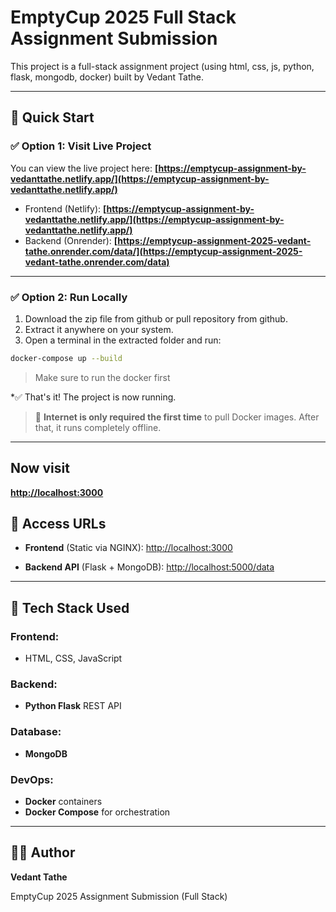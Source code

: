 # EmptyCup 2025 Full Stack Assignment Submission

This project is a full-stack assignment project (using html, css, js, python, flask, mongodb, docker) built by Vedant Tathe.

---

## 🚀 Quick Start

### ✅ Option 1: Visit Live Project

You can view the live project here:
**[https://emptycup-assignment-by-vedanttathe.netlify.app/](https://emptycup-assignment-by-vedanttathe.netlify.app/)**

* Frontend (Netlify): 
**[https://emptycup-assignment-by-vedanttathe.netlify.app/](https://emptycup-assignment-by-vedanttathe.netlify.app/)**
* Backend (Onrender):
**[https://emptycup-assignment-2025-vedant-tathe.onrender.com/data/](https://emptycup-assignment-2025-vedant-tathe.onrender.com/data)**

---

### ✅ Option 2: Run Locally

1. Download the zip file from github or pull repository from github.
2. Extract it anywhere on your system.
3. Open a terminal in the extracted folder and run:

```bash
docker-compose up --build
```
> Make sure to run the docker first

*✅ That's it! The project is now running.

> 🚨 **Internet is only required the first time** to pull Docker images. After that, it runs completely offline.

---

## Now visit
**[http://localhost:3000](http://localhost:3000)**


## 🔗 Access URLs

* **Frontend** (Static via NGINX):
  [http://localhost:3000](http://localhost:3000)

* **Backend API** (Flask + MongoDB):
  [http://localhost:5000/data](http://localhost:5000/data)

---

## 🔧 Tech Stack Used

### Frontend:
* HTML, CSS, JavaScript

### Backend:
* **Python Flask** REST API

### Database:
* **MongoDB**
  
### DevOps:
* **Docker** containers
* **Docker Compose** for orchestration

---

## 🙋‍♂️ Author

**Vedant Tathe**

EmptyCup 2025 Assignment Submission (Full Stack)
